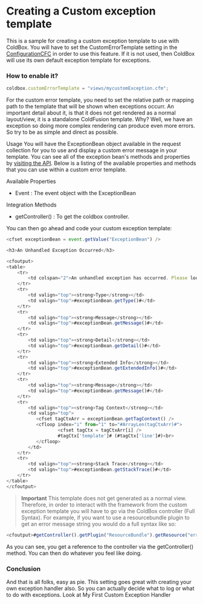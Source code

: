 # Creating a Custom exception template

This is a sample for creating a custom exception template to use with ColdBox. You will have to set the CustomErrorTemplate setting in the [ConfigurationCFC](http://wiki.coldbox.org/wiki/ConfigurationCFC.cfm) in order to use this feature. If it is not used, then ColdBox will use its own default exception template for exceptions.

### How to enable it?

```js
coldbox.customErrorTemplate = "views/mycustomException.cfm";
```

For the custom error template, you need to set the relative path or mapping path to the template that will be shown when exceptions occurr. An important detail about it, is that it does not get rendered as a normal layout/view, it is a standalone ColdFusion template. Why? Well, we have an exception so doing more complex rendering can produce even more errors. So try to be as simple and direct as possible.

Usage
You will have the ExceptionBean object available in the request collection for you to use and display a custom error message in your template. You can see all of the exception bean's methods and properties by [visiting the API](http://www.coldbox.org/api). Below is a listing of the available properties and methods that you can use within a custom error template.

Available Properties 
* Event : The event object with the ExceptionBean

Integration Methods 
* getController() : To get the coldbox controller.

You can then go ahead and code your custom exception template:

```js
<cfset exceptionBean = event.getValue("ExceptionBean") />

<h3>An Unhandled Exception Occurred</h3>

<cfoutput>
<table>
	<tr>
		<td colspan="2">An unhandled exception has occurred. Please look at the diagnostic information below:</td>
	</tr>
	<tr>
		<td valign="top"><strong>Type</strong></td>
		<td valign="top">#exceptionBean.getType()#</td>
	</tr>
	<tr>
		<td valign="top"><strong>Message</strong></td>
		<td valign="top">#exceptionBean.getMessage()#</td>
	</tr>
	<tr>
		<td valign="top"><strong>Detail</strong></td>
		<td valign="top">#exceptionBean.getDetail()#</td>
	</tr>
	<tr>
		<td valign="top"><strong>Extended Info</strong></td>
		<td valign="top">#exceptionBean.getExtendedInfo()#</td>
	</tr>
	<tr>
		<td valign="top"><strong>Message</strong></td>
		<td valign="top">#exceptionBean.getMessage()#</td>
	</tr>
	<tr>
		<td valign="top"><strong>Tag Context</strong></td>
		<td valign="top">
	       <cfset tagCtxArr = exceptionBean.getTagContext() />
	       <cfloop index="i" from="1" to="#ArrayLen(tagCtxArr)#">
	               <cfset tagCtx = tagCtxArr[i] />
	               #tagCtx['template']# (#tagCtx['line']#)<br>
	       </cfloop>
		</td>
	</tr>
	<tr>
		<td valign="top"><strong>Stack Trace</strong></td>
		<td valign="top">#exceptionBean.getStackTrace()#</td>
	</tr>
</table>
</cfoutput>
```
> **Important** This template does not get generated as a normal view. Therefore, in order to interact with the framework from the custom exception template you will have to go via the ColdBox controller (Full Syntax). For example, if you want to use a resourcebundle plugin to get an error message string you would do a full syntax like so: 

```js
<cfoutput>#getController().getPlugin("ResourceBundle").getResource("errormessage")# : </cfoutput>
```

As you can see, you get a reference to the controller via the getController() method. You can then do whatever you feel like doing.

### Conclusion
And that is all folks, easy as pie. This setting goes great with creating your own exception handler also. So you can actually decide what to log or what to do with exceptions. Look at My First Custom Exception Handler 


